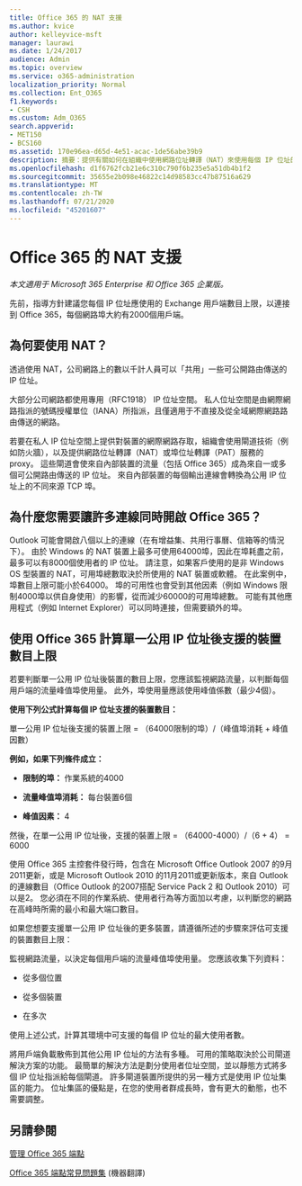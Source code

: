 ```yaml
---
title: Office 365 的 NAT 支援
ms.author: kvice
author: kelleyvice-msft
manager: laurawi
ms.date: 1/24/2017
audience: Admin
ms.topic: overview
ms.service: o365-administration
localization_priority: Normal
ms.collection: Ent_O365
f1.keywords:
- CSH
ms.custom: Adm_O365
search.appverid:
- MET150
- BCS160
ms.assetid: 170e96ea-d65d-4e51-acac-1de56abe39b9
description: 摘要：提供有關如何在組織中使用網路位址轉譯（NAT）來使用每個 IP 位址的正確用戶端數目的詳細資料。
ms.openlocfilehash: d1f6762fcb21e6c310c790f6b235e5a51db4b1f2
ms.sourcegitcommit: 35655e2b098e46822c14d98583cc47b87516a629
ms.translationtype: MT
ms.contentlocale: zh-TW
ms.lasthandoff: 07/21/2020
ms.locfileid: "45201607"
---
```

# <a name="nat-support-with-office-365"></a>Office 365 的 NAT 支援

*本文適用于 Microsoft 365 Enterprise 和 Office 365 企業版。*

先前，指導方針建議您每個 IP 位址應使用的 Exchange 用戶端數目上限，以連接到 Office 365，每個網路埠大約有2000個用戶端。
  
## <a name="why-use-nat"></a>為何要使用 NAT？

透過使用 NAT，公司網路上的數以千計人員可以「共用」一些可公開路由傳送的 IP 位址。
  
大部分公司網路都使用專用（RFC1918） IP 位址空間。 私人位址空間是由網際網路指派的號碼授權單位（IANA）所指派，且僅適用于不直接及從全域網際網路路由傳送的網路。
  
若要在私人 IP 位址空間上提供對裝置的網際網路存取，組織會使用閘道技術（例如防火牆），以及提供網路位址轉譯（NAT）或埠位址轉譯（PAT）服務的 proxy。 這些閘道會使來自內部裝置的流量（包括 Office 365）成為來自一或多個可公開路由傳送的 IP 位址。 來自內部裝置的每個輸出連線會轉換為公用 IP 位址上的不同來源 TCP 埠。 
  
## <a name="why-do-you-need-to-have-so-many-connections-open-to-office-365-at-the-same-time"></a>為什麼您需要讓許多連線同時開啟 Office 365？

Outlook 可能會開啟八個以上的連線（在有增益集、共用行事曆、信箱等的情況下）。 由於 Windows 的 NAT 裝置上最多可使用64000埠，因此在埠耗盡之前，最多可以有8000個使用者的 IP 位址。 請注意，如果客戶使用的是非 Windows OS 型裝置的 NAT，可用埠總數取決於所使用的 NAT 裝置或軟體。 在此案例中，埠數目上限可能小於64000。 埠的可用性也會受到其他因素（例如 Windows 限制4000埠以供自身使用）的影響，從而減少60000的可用埠總數。 可能有其他應用程式（例如 Internet Explorer）可以同時連接，但需要額外的埠。
  
## <a name="calculating-maximum-supported-devices-behind-a-single-public-ip-address-with-office-365"></a>使用 Office 365 計算單一公用 IP 位址後支援的裝置數目上限

若要判斷單一公用 IP 位址後裝置的數目上限，您應該監視網路流量，以判斷每個用戶端的流量峰值埠使用量。 此外，埠使用量應該使用峰值係數（最少4個）。 
  
 **使用下列公式計算每個 IP 位址支援的裝置數目：**
  
單一公用 IP 位址後支援的裝置上限 = （64000限制的埠）/（峰值埠消耗 + 峰值因數）
  
 **例如，如果下列條件成立：**
  
- **限制的埠：** 作業系統的4000

- **流量峰值埠消耗：** 每台裝置6個

- **峰值因素：** 4

然後，在單一公用 IP 位址後，支援的裝置上限 = （64000-4000）/（6 + 4） = 6000
  
使用 Office 365 主控套件發行時，包含在 Microsoft Office Outlook 2007 的9月2011更新，或是 Microsoft Outlook 2010 的11月2011或更新版本，來自 Outlook 的連線數目（Office Outlook 的2007搭配 Service Pack 2 和 Outlook 2010）可以是2。 您必須在不同的作業系統、使用者行為等方面加以考慮，以判斷您的網路在高峰時所需的最小和最大端口數目。
  
如果您想要支援單一公用 IP 位址後的更多裝置，請遵循所述的步驟來評估可支援的裝置數目上限：
  
監視網路流量，以決定每個用戶端的流量峰值埠使用量。 您應該收集下列資料：
  
- 從多個位置
    
- 從多個裝置
    
- 在多次
    
使用上述公式，計算其環境中可支援的每個 IP 位址的最大使用者數。
  
將用戶端負載散佈到其他公用 IP 位址的方法有多種。 可用的策略取決於公司閘道解決方案的功能。 最簡單的解決方法是劃分使用者位址空間，並以靜態方式將多個 IP 位址指派給每個閘道。 許多閘道裝置所提供的另一種方式是使用 IP 位址集區的能力。 位址集區的優點是，在您的使用者群成長時，會有更大的動態，也不需要調整。
  
## <a name="see-also"></a>另請參閱

[管理 Office 365 端點](https://support.office.com/article/99cab9d4-ef59-4207-9f2b-3728eb46bf9a)
  
[Office 365 端點常見問題集](https://support.office.com/article/d4088321-1c89-4b96-9c99-54c75cae2e6d) (機器翻譯)
